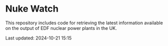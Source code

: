 # Nuke Watch

This repository includes code for retrieving the latest information available on the output of EDF nuclear power plants in the UK.

Last updated: 2024-10-21 15:15